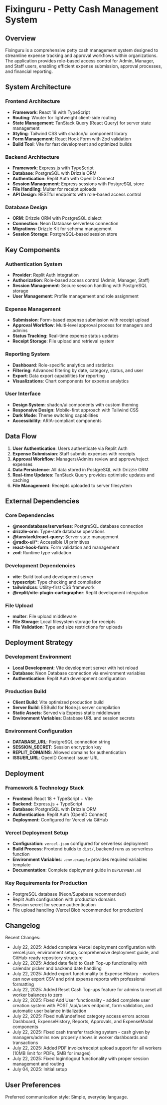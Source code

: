 # Fixinguru - Petty Cash Management System

## Overview

Fixinguru is a comprehensive petty cash management system designed to streamline expense tracking and approval workflows within organizations. The application provides role-based access control for Admin, Manager, and Staff users, enabling efficient expense submission, approval processes, and financial reporting.

## System Architecture

### Frontend Architecture
- **Framework**: React 18 with TypeScript
- **Routing**: Wouter for lightweight client-side routing
- **State Management**: TanStack Query (React Query) for server state management
- **Styling**: Tailwind CSS with shadcn/ui component library
- **Form Management**: React Hook Form with Zod validation
- **Build Tool**: Vite for fast development and optimized builds

### Backend Architecture
- **Framework**: Express.js with TypeScript
- **Database**: PostgreSQL with Drizzle ORM
- **Authentication**: Replit Auth with OpenID Connect
- **Session Management**: Express sessions with PostgreSQL store
- **File Handling**: Multer for receipt uploads
- **API Design**: RESTful endpoints with role-based access control

### Database Design
- **ORM**: Drizzle ORM with PostgreSQL dialect
- **Connection**: Neon Database serverless connection
- **Migrations**: Drizzle Kit for schema management
- **Session Storage**: PostgreSQL-based session store

## Key Components

### Authentication System
- **Provider**: Replit Auth integration
- **Authorization**: Role-based access control (Admin, Manager, Staff)
- **Session Management**: Secure session handling with PostgreSQL storage
- **User Management**: Profile management and role assignment

### Expense Management
- **Submission**: Form-based expense submission with receipt upload
- **Approval Workflow**: Multi-level approval process for managers and admins
- **Status Tracking**: Real-time expense status updates
- **Receipt Storage**: File upload and retrieval system

### Reporting System
- **Dashboard**: Role-specific analytics and statistics
- **Filtering**: Advanced filtering by date, category, status, and user
- **Export**: Data export capabilities for reporting
- **Visualizations**: Chart components for expense analytics

### User Interface
- **Design System**: shadcn/ui components with custom theming
- **Responsive Design**: Mobile-first approach with Tailwind CSS
- **Dark Mode**: Theme switching capabilities
- **Accessibility**: ARIA-compliant components

## Data Flow

1. **User Authentication**: Users authenticate via Replit Auth
2. **Expense Submission**: Staff submits expenses with receipts
3. **Approval Workflow**: Managers/Admins review and approve/reject expenses
4. **Data Persistence**: All data stored in PostgreSQL with Drizzle ORM
5. **Real-time Updates**: TanStack Query provides optimistic updates and caching
6. **File Management**: Receipts uploaded to server filesystem

## External Dependencies

### Core Dependencies
- **@neondatabase/serverless**: PostgreSQL database connection
- **drizzle-orm**: Type-safe database operations
- **@tanstack/react-query**: Server state management
- **@radix-ui/***: Accessible UI primitives
- **react-hook-form**: Form validation and management
- **zod**: Runtime type validation

### Development Dependencies
- **vite**: Build tool and development server
- **typescript**: Type checking and compilation
- **tailwindcss**: Utility-first CSS framework
- **@replit/vite-plugin-cartographer**: Replit development integration

### File Upload
- **multer**: File upload middleware
- **File Storage**: Local filesystem storage for receipts
- **File Validation**: Type and size restrictions for uploads

## Deployment Strategy

### Development Environment
- **Local Development**: Vite development server with hot reload
- **Database**: Neon Database connection via environment variables
- **Authentication**: Replit Auth development configuration

### Production Build
- **Client Build**: Vite optimized production build
- **Server Build**: ESBuild for Node.js server compilation
- **Static Assets**: Served via Express static middleware
- **Environment Variables**: Database URL and session secrets

### Environment Configuration
- **DATABASE_URL**: PostgreSQL connection string
- **SESSION_SECRET**: Session encryption key
- **REPLIT_DOMAINS**: Allowed domains for authentication
- **ISSUER_URL**: OpenID Connect issuer URL

## Deployment

### Framework & Technology Stack
- **Frontend**: React 18 + TypeScript + Vite
- **Backend**: Express.js + TypeScript 
- **Database**: PostgreSQL with Drizzle ORM
- **Authentication**: Replit Auth (OpenID Connect)
- **Deployment**: Configured for Vercel via GitHub

### Vercel Deployment Setup
- **Configuration**: `vercel.json` configured for serverless deployment
- **Build Process**: Frontend builds to `dist/`, backend runs as serverless function
- **Environment Variables**: `.env.example` provides required variables template
- **Documentation**: Complete deployment guide in `DEPLOYMENT.md`

### Key Requirements for Production
- PostgreSQL database (Neon/Supabase recommended)
- Replit Auth configuration with production domains
- Session secret for secure authentication
- File upload handling (Vercel Blob recommended for production)

## Changelog

Recent Changes:
- July 22, 2025: Added complete Vercel deployment configuration with vercel.json, environment setup, comprehensive deployment guide, and GitHub-ready repository structure
- July 22, 2025: Added date field to Cash Top-up functionality with calendar picker and backend date handling
- July 22, 2025: Added export functionality to Expense History - workers can now export CSV and print expense reports with professional formatting
- July 22, 2025: Added Reset Cash Top-ups feature for admins to reset all worker balances to zero
- July 22, 2025: Fixed Add User functionality - added complete user creation system with POST /api/users endpoint, form validation, and automatic user balance initialization
- July 22, 2025: Fixed null/undefined category access errors across Dashboard, ExpenseHistory, Reports, Approvals, and ExpenseModal components
- July 22, 2025: Fixed cash transfer tracking system - cash given by managers/admins now properly shows in worker dashboards and transactions
- July 22, 2025: Added PDF invoice/receipt upload support for all workers (10MB limit for PDFs, 5MB for images)
- July 22, 2025: Fixed login/logout functionality with proper session management and routing
- July 04, 2025: Initial setup

## User Preferences

Preferred communication style: Simple, everyday language.